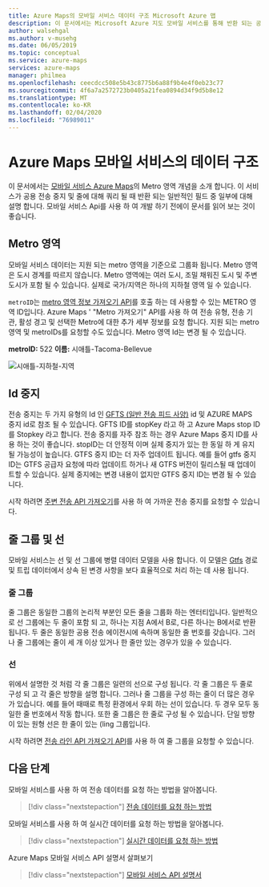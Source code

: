 ```yaml
---
title: Azure Maps의 모바일 서비스 데이터 구조 Microsoft Azure 맵
description: 이 문서에서는 Microsoft Azure 지도 모바일 서비스를 통해 반환 되는 공통 필드 및 데이터 구조에 대해 설명 합니다.
author: walsehgal
ms.author: v-musehg
ms.date: 06/05/2019
ms.topic: conceptual
ms.service: azure-maps
services: azure-maps
manager: philmea
ms.openlocfilehash: ceecdcc508e5b43c8775b6a88f9b4e4f0eb23c77
ms.sourcegitcommit: 4f6a7a2572723b0405a21fea0894d34f9d5b8e12
ms.translationtype: MT
ms.contentlocale: ko-KR
ms.lasthandoff: 02/04/2020
ms.locfileid: "76989011"
---
```

# <a name="data-structures-in-azure-maps-mobility-service"></a>Azure Maps 모바일 서비스의 데이터 구조

이 문서에서는 [모바일 서비스 Azure Maps](https://aka.ms/AzureMapsMobilityService)의 Metro 영역 개념을 소개 합니다. 이 서비스가 공용 전송 중지 및 줄에 대해 쿼리 될 때 반환 되는 일반적인 필드 중 일부에 대해 설명 합니다. 모바일 서비스 Api를 사용 하 여 개발 하기 전에이 문서를 읽어 보는 것이 좋습니다.

## <a name="metro-area"></a>Metro 영역

모바일 서비스 데이터는 지원 되는 metro 영역을 기준으로 그룹화 됩니다. Metro 영역은 도시 경계를 따르지 않습니다. Metro 영역에는 여러 도시, 조밀 채워진 도시 및 주변 도시가 포함 될 수 있습니다. 실제로 국가/지역은 하나의 지하철 영역 일 수 있습니다. 

`metroID`는 [metro 영역 정보 가져오기 API](https://aka.ms/AzureMapsMobilityMetroAreaInfo)를 호출 하는 데 사용할 수 있는 METRO 영역 ID입니다. Azure Maps ' "Metro 가져오기" API를 사용 하 여 전송 유형, 전송 기관, 활성 경고 및 선택한 Metro에 대한 추가 세부 정보를 요청 합니다. 지원 되는 metro 영역 및 metroIDs를 요청할 수도 있습니다. Metro 영역 Id는 변경 될 수 있습니다.

**metroID:** 522 **이름:** 시애틀-Tacoma-Bellevue

![시애틀-지하철-지역](./media/mobility-service-data-structure/seattle-metro.png)

## <a name="stop-ids"></a>Id 중지

전송 중지는 두 가지 유형의 Id 인 [GFTS (일반 전송 피드 사양)](https://gtfs.org/) id 및 AZURE MAPS 중지 id로 참조 될 수 있습니다. GFTS ID를 stopKey 라고 하 고 Azure Maps stop ID를 Stopkey 라고 합니다. 전송 중지를 자주 참조 하는 경우 Azure Maps 중지 ID를 사용 하는 것이 좋습니다. stopID는 더 안정적 이며 실제 중지가 있는 한 동일 하 게 유지 될 가능성이 높습니다. GTFS 중지 ID는 더 자주 업데이트 됩니다. 예를 들어 gtfs 중지 ID는 GTFS 공급자 요청에 따라 업데이트 하거나 새 GTFS 버전이 릴리스될 때 업데이트할 수 있습니다. 실제 중지에는 변경 내용이 없지만 GTFS 중지 ID는 변경 될 수 있습니다.

시작 하려면 [주변 전송 API 가져오기](https://aka.ms/AzureMapsMobilityNearbyTransit)를 사용 하 여 가까운 전송 중지를 요청할 수 있습니다.

## <a name="line-groups-and-lines"></a>줄 그룹 및 선

모바일 서비스는 선 및 선 그룹에 병렬 데이터 모델을 사용 합니다. 이 모델은 [Gtfs](https://gtfs.org/) 경로 및 트립 데이터에서 상속 된 변경 사항을 보다 효율적으로 처리 하는 데 사용 됩니다.


### <a name="line-groups"></a>줄 그룹

줄 그룹은 동일한 그룹의 논리적 부분인 모든 줄을 그룹화 하는 엔터티입니다. 일반적으로 선 그룹에는 두 줄이 포함 되 고, 하나는 지점 A에서 B로, 다른 하나는 B에서로 반환 됩니다. 두 줄은 동일한 공용 전송 에이전시에 속하며 동일한 줄 번호를 갖습니다. 그러나 줄 그룹에는 줄이 세 개 이상 있거나 한 줄만 있는 경우가 있을 수 있습니다.


### <a name="lines"></a>선

위에서 설명한 것 처럼 각 줄 그룹은 일련의 선으로 구성 됩니다. 각 줄 그룹은 두 줄로 구성 되 고 각 줄은 방향을 설명 합니다.  그러나 줄 그룹을 구성 하는 줄이 더 많은 경우가 있습니다. 예를 들어 때때로 특정 환경에서 우회 하는 선이 있습니다. 두 경우 모두 동일한 줄 번호에서 작동 합니다. 또한 줄 그룹은 한 줄로 구성 될 수 있습니다. 단일 방향이 있는 원형 선은 한 줄이 있는 (ling 그룹입니다.

시작 하려면 [전송 라인 API 가져오기 API](https://aka.ms/AzureMapsMobilityTransitLine)를 사용 하 여 줄 그룹을 요청할 수 있습니다.


## <a name="next-steps"></a>다음 단계

모바일 서비스를 사용 하 여 전송 데이터를 요청 하는 방법을 알아봅니다.

> [!div class="nextstepaction"]
> [전송 데이터를 요청 하는 방법](how-to-request-transit-data.md)

모바일 서비스를 사용 하 여 실시간 데이터를 요청 하는 방법을 알아봅니다.

> [!div class="nextstepaction"]
> [실시간 데이터를 요청 하는 방법](how-to-request-real-time-data.md)

Azure Maps 모바일 서비스 API 설명서 살펴보기

> [!div class="nextstepaction"]
> [모바일 서비스 API 설명서](https://aka.ms/AzureMapsMobilityService)
